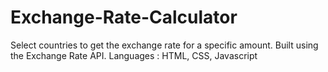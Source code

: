 # Exchange-Rate-Calculator

Select countries to get the exchange rate for a specific amount. Built using the Exchange Rate API.
Languages : HTML, CSS, Javascript
